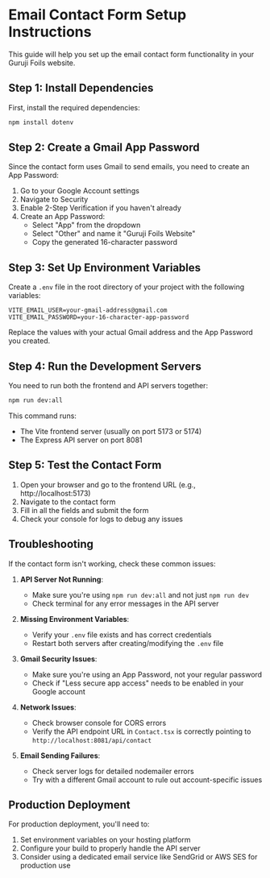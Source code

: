 # Email Contact Form Setup Instructions

This guide will help you set up the email contact form functionality in your Guruji Foils website.

## Step 1: Install Dependencies

First, install the required dependencies:

```bash
npm install dotenv
```

## Step 2: Create a Gmail App Password

Since the contact form uses Gmail to send emails, you need to create an App Password:

1. Go to your Google Account settings
2. Navigate to Security
3. Enable 2-Step Verification if you haven't already
4. Create an App Password:
   - Select "App" from the dropdown
   - Select "Other" and name it "Guruji Foils Website"
   - Copy the generated 16-character password

## Step 3: Set Up Environment Variables

Create a `.env` file in the root directory of your project with the following variables:

```
VITE_EMAIL_USER=your-gmail-address@gmail.com
VITE_EMAIL_PASSWORD=your-16-character-app-password
```

Replace the values with your actual Gmail address and the App Password you created.

## Step 4: Run the Development Servers

You need to run both the frontend and API servers together:

```bash
npm run dev:all
```

This command runs:
- The Vite frontend server (usually on port 5173 or 5174)
- The Express API server on port 8081

## Step 5: Test the Contact Form

1. Open your browser and go to the frontend URL (e.g., http://localhost:5173)
2. Navigate to the contact form
3. Fill in all the fields and submit the form
4. Check your console for logs to debug any issues

## Troubleshooting

If the contact form isn't working, check these common issues:

1. **API Server Not Running**: 
   - Make sure you're using `npm run dev:all` and not just `npm run dev`
   - Check terminal for any error messages in the API server

2. **Missing Environment Variables**:
   - Verify your `.env` file exists and has correct credentials
   - Restart both servers after creating/modifying the `.env` file

3. **Gmail Security Issues**:
   - Make sure you're using an App Password, not your regular password
   - Check if "Less secure app access" needs to be enabled in your Google account

4. **Network Issues**:
   - Check browser console for CORS errors
   - Verify the API endpoint URL in `Contact.tsx` is correctly pointing to `http://localhost:8081/api/contact`

5. **Email Sending Failures**:
   - Check server logs for detailed nodemailer errors
   - Try with a different Gmail account to rule out account-specific issues

## Production Deployment

For production deployment, you'll need to:

1. Set environment variables on your hosting platform
2. Configure your build to properly handle the API server
3. Consider using a dedicated email service like SendGrid or AWS SES for production use 